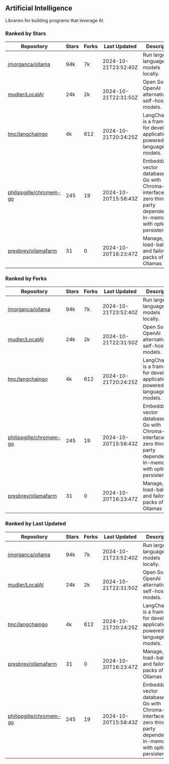 ## Artificial Intelligence

Libraries for building programs that leverage AI.

### Ranked by Stars

| Repository | Stars | Forks | Last Updated | Description | 
|------------|-------|-------|--------------|-------------|
| [jmorganca/ollama](https://github.com/jmorganca/ollama) | 94k | 7k | 2024-10-21T23:52:40Z |  Run large language models locally. |
| [mudler/LocalAI](https://github.com/mudler/LocalAI) | 24k | 2k | 2024-10-21T22:31:50Z |  Open Source OpenAI alternative, self-host AI models. |
| [tmc/langchaingo](https://github.com/tmc/langchaingo) | 4k | 612 | 2024-10-21T20:24:25Z |  LangChainGo is a framework for developing applications powered by language models. |
| [philippgille/chromem-go](https://github.com/philippgille/chromem-go) | 245 | 19 | 2024-10-20T15:58:43Z |  Embeddable vector database for Go with Chroma-like interface and zero third-party dependencies. In-memory with optional persistence. |
| [presbrey/ollamafarm](https://github.com/presbrey/ollamafarm) | 31 | 0 | 2024-10-20T16:23:47Z |  Manage, load-balance, and failover packs of Ollamas |

### Ranked by Forks

| Repository | Stars | Forks | Last Updated | Description | 
|------------|-------|-------|--------------|-------------|
| [jmorganca/ollama](https://github.com/jmorganca/ollama) | 94k | 7k | 2024-10-21T23:52:40Z |  Run large language models locally. |
| [mudler/LocalAI](https://github.com/mudler/LocalAI) | 24k | 2k | 2024-10-21T22:31:50Z |  Open Source OpenAI alternative, self-host AI models. |
| [tmc/langchaingo](https://github.com/tmc/langchaingo) | 4k | 612 | 2024-10-21T20:24:25Z |  LangChainGo is a framework for developing applications powered by language models. |
| [philippgille/chromem-go](https://github.com/philippgille/chromem-go) | 245 | 19 | 2024-10-20T15:58:43Z |  Embeddable vector database for Go with Chroma-like interface and zero third-party dependencies. In-memory with optional persistence. |
| [presbrey/ollamafarm](https://github.com/presbrey/ollamafarm) | 31 | 0 | 2024-10-20T16:23:47Z |  Manage, load-balance, and failover packs of Ollamas |

### Ranked by Last Updated

| Repository | Stars | Forks | Last Updated | Description | 
|------------|-------|-------|--------------|-------------|
| [jmorganca/ollama](https://github.com/jmorganca/ollama) | 94k | 7k | 2024-10-21T23:52:40Z |  Run large language models locally. |
| [mudler/LocalAI](https://github.com/mudler/LocalAI) | 24k | 2k | 2024-10-21T22:31:50Z |  Open Source OpenAI alternative, self-host AI models. |
| [tmc/langchaingo](https://github.com/tmc/langchaingo) | 4k | 612 | 2024-10-21T20:24:25Z |  LangChainGo is a framework for developing applications powered by language models. |
| [presbrey/ollamafarm](https://github.com/presbrey/ollamafarm) | 31 | 0 | 2024-10-20T16:23:47Z |  Manage, load-balance, and failover packs of Ollamas |
| [philippgille/chromem-go](https://github.com/philippgille/chromem-go) | 245 | 19 | 2024-10-20T15:58:43Z |  Embeddable vector database for Go with Chroma-like interface and zero third-party dependencies. In-memory with optional persistence. |

